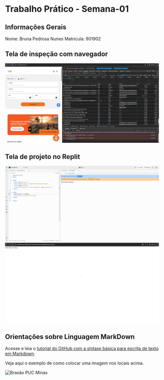 # Trabalho Prático - Semana-01

## Informações Gerais

Nome: Bruna Pedrosa Nunes
Matricula: 901902

## Tela de inspeção com navegador

![Print Voe Gol](images/PrintVoeGol.png)

## Tela de projeto no Replit

![Print Replit](images/PrintReplit.png)
![Print Web Replit](images/PrintWebReplit.png)

## Orientações sobre Linguagem MarkDown

Acesse e leia o [tutorial do GitHub com a sintaxe básica para escrita de texto em Markdown](https://docs.github.com/pt/get-started/writing-on-github/getting-started-with-writing-and-formatting-on-github/basic-writing-and-formatting-syntax).

Veja aqui o exemplo de como colocar uma imagem nos locais acima. 

![Brasão PUC Minas](images/brasao_puc.png)
